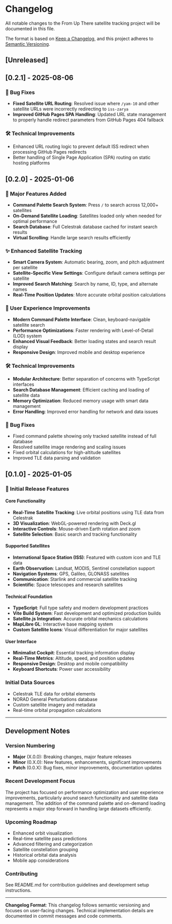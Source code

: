 # Changelog

All notable changes to the From Up There satellite tracking project will be documented in this file.

The format is based on [Keep a Changelog](https://keepachangelog.com/en/1.0.0/),
and this project adheres to [Semantic Versioning](https://semver.org/spec/v2.0.0.html).

## [Unreleased]

## [0.2.1] - 2025-08-06

### 🐛 Bug Fixes
- **Fixed Satellite URL Routing**: Resolved issue where `/yam-10` and other satellite URLs were incorrectly redirecting to `iss-zarya`
- **Improved GitHub Pages SPA Handling**: Updated URL state management to properly handle redirect parameters from GitHub Pages 404 fallback

### 🛠️ Technical Improvements
- Enhanced URL routing logic to prevent default ISS redirect when processing GitHub Pages redirects
- Better handling of Single Page Application (SPA) routing on static hosting platforms

## [0.2.0] - 2025-01-06

### 🚀 Major Features Added
- **Command Palette Search System**: Press `/` to search across 12,000+ satellites
- **On-Demand Satellite Loading**: Satellites loaded only when needed for optimal performance
- **Search Database**: Full Celestrak database cached for instant search results
- **Virtual Scrolling**: Handle large search results efficiently

### ✨ Enhanced Satellite Tracking
- **Smart Camera System**: Automatic bearing, zoom, and pitch adjustment per satellite
- **Satellite-Specific View Settings**: Configure default camera settings per satellite
- **Improved Search Matching**: Search by name, ID, type, and alternate names
- **Real-Time Position Updates**: More accurate orbital position calculations

### 🎨 User Experience Improvements
- **Modern Command Palette Interface**: Clean, keyboard-navigable satellite search
- **Performance Optimizations**: Faster rendering with Level-of-Detail (LOD) system
- **Enhanced Visual Feedback**: Better loading states and search result display
- **Responsive Design**: Improved mobile and desktop experience

### 🛠️ Technical Improvements
- **Modular Architecture**: Better separation of concerns with TypeScript interfaces
- **Search Database Management**: Efficient caching and loading of satellite data
- **Memory Optimization**: Reduced memory usage with smart data management
- **Error Handling**: Improved error handling for network and data issues

### 🐛 Bug Fixes
- Fixed command palette showing only tracked satellite instead of full database
- Resolved satellite image rendering and scaling issues
- Fixed orbital calculations for high-altitude satellites
- Improved TLE data parsing and validation

## [0.1.0] - 2025-01-05

### 🎉 Initial Release Features

#### Core Functionality
- **Real-Time Satellite Tracking**: Live orbital positions using TLE data from Celestrak
- **3D Visualization**: WebGL-powered rendering with Deck.gl
- **Interactive Controls**: Mouse-driven Earth rotation and zoom
- **Satellite Selection**: Basic search and tracking functionality

#### Supported Satellites
- **International Space Station (ISS)**: Featured with custom icon and TLE data
- **Earth Observation**: Landsat, MODIS, Sentinel constellation support
- **Navigation Systems**: GPS, Galileo, GLONASS satellites
- **Communication**: Starlink and commercial satellite tracking
- **Scientific**: Space telescopes and research satellites

#### Technical Foundation
- **TypeScript**: Full type safety and modern development practices
- **Vite Build System**: Fast development and optimized production builds
- **Satellite.js Integration**: Accurate orbital mechanics calculations
- **MapLibre GL**: Interactive base mapping system
- **Custom Satellite Icons**: Visual differentiation for major satellites

#### User Interface
- **Minimalist Cockpit**: Essential tracking information display
- **Real-Time Metrics**: Altitude, speed, and position updates
- **Responsive Design**: Desktop and mobile compatibility
- **Keyboard Shortcuts**: Power user accessibility

### Initial Data Sources
- Celestrak TLE data for orbital elements
- NORAD General Perturbations database
- Custom satellite imagery and metadata
- Real-time orbital propagation calculations

---

## Development Notes

### Version Numbering
- **Major** (X.0.0): Breaking changes, major feature releases
- **Minor** (0.X.0): New features, enhancements, significant improvements
- **Patch** (0.0.X): Bug fixes, minor improvements, documentation updates

### Recent Development Focus
The project has focused on performance optimization and user experience improvements, particularly around search functionality and satellite data management. The addition of the command palette and on-demand loading represents a major step forward in handling large datasets efficiently.

### Upcoming Roadmap
- Enhanced orbit visualization
- Real-time satellite pass predictions
- Advanced filtering and categorization
- Satellite constellation grouping
- Historical orbital data analysis
- Mobile app considerations

### Contributing
See README.md for contribution guidelines and development setup instructions.

---

**Changelog Format**: This changelog follows semantic versioning and focuses on user-facing changes. Technical implementation details are documented in commit messages and code comments.